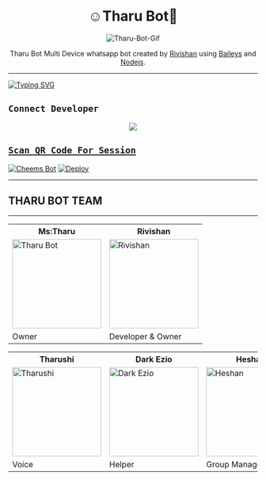 

<h1 align="center">☺️Tharu Bot💞<br></h1>
<p align="center">
<img src="https://i.ibb.co/3pJvPsW/Tharu-Bot-Gif.gif " alt="Tharu-Bot-Gif" border="0" />
</p>

<p align="center">
Tharu Bot Multi Device whatsapp bot created by <a href="https://github.com/RiviMAX" target="_blank">Rivishan</a> using <a href="https://github.com/adiwajshing/Baileys" target="_blank">Baileys</a> and <a href="https://github.com/nodejs" target="_blank">Nodejs</a>.
</p>

-------

<a href="https://git.io/typing-svg"><img src="https://readme-typing-svg.herokuapp.com?font=Cairo+ExtraLight+275&pause=1000&color=F75BE4&width=435&lines=%F0%9F%94%B0Welcome+to+T%D4%8B%CE%B1%C9%BE%CF%85+B%CF%83%C6%9A%F0%9F%94%B0;%F0%9F%94%B0POWERD+BY%3A++THARU+BOT+TEAM%F0%9F%94%B0;%F0%9F%94%B0Created+By+R%CE%B9%CA%8B%CE%B9%CA%82%D4%8B%CE%B1%C9%B3+%F0%9F%94%B0;%F0%9F%94%B0MS%3A+T%D4%8B%CE%B1%C9%BE%CF%85%F0%9F%94%B0;%E2%98%BA%EF%B8%8F%E0%B6%B8%E0%B6%9C%E0%B7%9A+%E0%B6%B1%E0%B6%B8+%E0%B6%AD%E0%B6%BB%E0%B7%96%F0%9F%92%9E;%E2%98%BA%EF%B8%8F%E0%B6%9A%E0%B7%9C%E0%B7%84%E0%B7%9C%E0%B6%B8%E0%B6%AF+%E0%B6%89%E0%B6%AD%E0%B7%92%E0%B6%B1%E0%B7%8A+%E0%B6%A2%E0%B7%93%E0%B7%80%E0%B7%92%E0%B6%AD%E0%B7%9A%E2%9D%A4%EF%B8%8F" alt="Typing SVG" /></a>

## ```Connect Developer```
<p align="center">
<a href="https://wa.me/94789864930"><img src="https://img.shields.io/badge/Contact Rivishan-25D366?style=for-the-badge&logo=whatsapp&logoColor=white" />
</p>

## `Scan QR Code For Session`
[![Cheems Bot](https://repl.it/badge/github/quiec/whatsasena)](https://replit.com/@RIVISHANSANDEE1/Tharu-Bot-Multi-Device-Qr-Code-Genarator?output%20only=1&lite=1#index.js)
[![Deploy](https://www.herokucdn.com/deploy/button.svg)](https://heroku.com/deploy?template=https://github.com/RiviMAX/Tharu-Bot-MD)

***
<div aline='left'><h2> THARU BOT TEAM </h2></div>

***

<table><tr><th>Ms:Tharu</th><th>Rivishan</th></tr><tr><td><a href="https://github.com/RiviMAX"><img src="https://i.ibb.co/S6K3b9Y/Tharu-Bot-2.jpg" width="180" alt="Tharu Bot"></a></td><td><a href="https://github.com/RiviMAX"><img src="https://i.ibb.co/CWf55nv/Rivi.jpg " width="180" alt="Rivishan"></a></td></tr><tr><td>Owner</td><td>Developer & Owner </td></tr></table><table><tr><th>Tharushi</th><th>Dark Ezio</th><th>Heshan</th></tr><tr><td><a href="https://github.com/RiviMAX"><img src="https://i.ibb.co/Zf22J1r/Besty-54.jpg" width="180" alt="Tharushi"></a></td><td><a href="https://github.com/AiDarkEzio"><img src="https://i.ibb.co/tZdmPkP/Dark-Ezio.jpg" width="180" alt="Dark Ezio"></a></td><td><a href="https://github.com/RiviMAX"><img src="https://i.ibb.co/b7zxGny/Heshan.jpg" width="180" alt="Heshan"></a></td></tr><tr><td>Voice</td><td>Helper</td><td>Group Management</td></tr></table>
